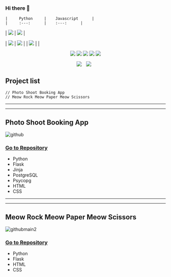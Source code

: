 ### Hi there 👋

<p align = "center"> 
    
    |     Python     |    Javascript      |
    |     :---:      |    :---:      |
| <img src="https://img.shields.io/badge/Python-lightgrey?style=flat&logo=python&logoColor=grey"/> | <img src="https://img.shields.io/badge/JavaScript-lightgrey?style=flat&logo=javascript&logoColor=grey"/> |

| <img src="https://img.shields.io/badge/Flask-lightgrey?style=flat&logo=flask&logoColor=grey"/> | <img src="https://img.shields.io/badge/React-lightgrey?style=flat&logo=react&logoColor=grey"/>    |
|  <img src="https://img.shields.io/badge/Jinja-lightgrey?style=flat&logo=jinja&logoColor=grey"/> |     |

<p align = "center"> <img src="https://img.shields.io/badge/Python-lightgrey?style=flat&logo=python&logoColor=grey"/>  <img src="https://img.shields.io/badge/Flask-lightgrey?style=flat&logo=flask&logoColor=grey"/> <img src="https://img.shields.io/badge/Jinja-lightgrey?style=flat&logo=jinja&logoColor=grey"/> <img src="https://img.shields.io/badge/JavaScript-lightgrey?style=flat&logo=javascript&logoColor=grey"/> <img src="https://img.shields.io/badge/React-lightgrey?style=flat&logo=react&logoColor=grey"/> </p> 


<p align = "center">        
<a href="https://hits.seeyoufarm.com"><img src="https://hits.seeyoufarm.com/api/count/incr/badge.svg?url=https%3A%2F%2Fgithub.com%2Fhanselkang%2F&count_bg=%23ACACAC&title_bg=%23555555&icon=&icon_color=%23E7E7E7&title=hits&edge_flat=false"/></a>
<a href="http://instagrma.com/hansel_in_scotland">
    <img 
        src="http://img.shields.io/badge/-instagram-lightgrey?style=flat&logo=instagram&link=http://instagrma.com/hansel_in_scotland/"
        style="height : auto; margin-left : 10px; margin-right : 10px;"/>
</a>

    
## Project list
    // Photo Shoot Booking App
    // Meow Rock Meow Paper Meow Scissors
----------------
----------------

## Photo Shoot Booking App

![github](https://user-images.githubusercontent.com/43307207/166307924-ea651355-1824-48ca-a3ab-9695f971449f.jpg)

### [Go to Repository](https://github.com/hanselkang/photo_shoot_booking_project)
* Python
* Flask
* Jinja 
* PostgreSQL
* Psycopg
* HTML
* CSS

------------
------------

## Meow Rock Meow Paper Meow Scissors

![githubmain2](https://user-images.githubusercontent.com/43307207/166304009-48fd1b21-bf44-466a-8897-981ff3fdb0e2.jpg)

### [Go to Repository](https://github.com/hanselkang/rock_paper_scissors)
* Python
* Flask
* HTML
* CSS



